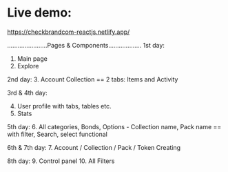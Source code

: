 <h1>
    Live demo:
</h1>
<a href="https://checkbrandcom-reactjs.netlify.app/">
    https://checkbrandcom-reactjs.netlify.app/
</a>



<!-- Project goal -->

.......................Pages & Components...................
1st day:
1. Main page
2. Explore


2nd day:
3. Account Collection == 2 tabs: Items and Activity


3rd & 4th day:

4. User profile with tabs, tables etc.
5. Stats

5th day:
6. All categories, Bonds, Options - Collection name, Pack name == with filter, Search, select functional


6th & 7th day:
7. Account / Collection / Pack / Token Creating

8th day:
9. Control panel
10. All Filters